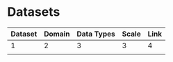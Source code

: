 # Datasets

| Dataset | Domain | Data Types | Scale | Link |
|---------|--------|------------|-------|------|
|    1     |     2   |     3       |   3    |   4   |
|         |        |            |       |      |